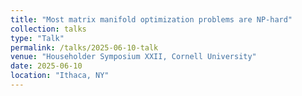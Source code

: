 ```yaml
---
title: "Most matrix manifold optimization problems are NP-hard"
collection: talks
type: "Talk"
permalink: /talks/2025-06-10-talk
venue: "Householder Symposium XXII, Cornell University"
date: 2025-06-10
location: "Ithaca, NY"
---
```


